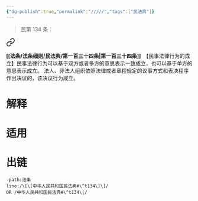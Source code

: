 ```yaml
---
{"dg-publish":true,"permalink":"/////","tags":["民法典"]}
---
```


>民第 134 条：
<div class="transclusion internal-embed is-loaded"><a class="markdown-embed-link" href="/////#t134" aria-label="Open link"><svg xmlns="http://www.w3.org/2000/svg" width="24" height="24" viewBox="0 0 24 24" fill="none" stroke="currentColor" stroke-width="2" stroke-linecap="round" stroke-linejoin="round" class="svg-icon lucide-link"><path d="M10 13a5 5 0 0 0 7.54.54l3-3a5 5 0 0 0-7.07-7.07l-1.72 1.71"></path><path d="M14 11a5 5 0 0 0-7.54-.54l-3 3a5 5 0 0 0 7.07 7.07l1.71-1.71"></path></svg></a><div class="markdown-embed">



**[[法条/法条细则/民法典/第一百三十四条\|第一百三十四条]]**　【民事法律行为的成立】民事法律行为可以基于双方或者多方的意思表示一致成立，也可以基于单方的意思表示成立。
法人、非法人组织依照法律或者章程规定的议事方式和表决程序作出决议的，该决议行为成立。 

</div></div>

# 解释
# 适用
# 出链
```query
-path:法条
line:/\[\[中华人民共和国民法典#\^t134\]\]/
OR /中华人民共和国民法典#\^t134\|/
```

